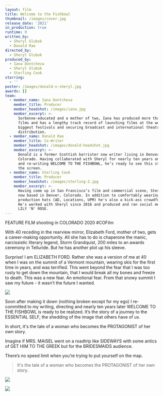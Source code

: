 ```yaml
---
layout: film
title: Welcome to the Fishbowl
thumbnail: /images/cover.jpg
release_date: '2021'
in_production: true
runtime: 0
written_by:
  - Sheryl Glubok
  - Donald Rae
directed_by:
  - Sheryl Glubok
produced_by:
  - Iana Dontcheva
  - Sheryl Glubok
  - Sterling Cook
starring:
  - ''
poster: /images/donald-n-sheryl.jpg
awards: []
team:
  - member_name: Iana Dontcheva
    member_title: Producer
    member_headshot: /images/iana.jpg
    member_excerpt: >-
      Sorbonne-educated and a mother of two, Iana has produced more than 20
      films and has a lengthy track record of launching films at the world's
      biggest festivals and securing broadcast and international theatrical
      distribution.
  - member_name: Donald Rae
    member_title: Co-Writer
    member_headshot: /images/donald-headshot.jpg
    member_excerpt: >-
      Donald is a former Scottish barrister now writer living in Denver,
      Colorado. Having collaborated with Sheryl for nearly ten years on writing
      and re-writing WELCOME TO THE FISHBOWL, he’s ready to see this story on
      the screen.
  - member_name: Sterling Cook
    member_title: Producer
    member_headshot: /images/sterling-2.jpg
    member_excerpt: >-
      Having come up in San Francisco’s film and commercial scene, Sterling is
      now based in Denver, Colorado. In addition to comfortably wearing many
      production hats (AD, Locations, UPM) he's also a kick-ass crowdfunder.
      He's worked with Sheryl since 2016 and produced and ran social media for
      LILY 'N' ROSE.
---
```

FEATURE FILM shooting in COLORADO 2020 #COFilm

With 40 receding in the rearview mirror, Elizabeth Ford, mother of two, gets a career-making opportunity. All she has to do is chaperone the manic, narcissistic literary legend, Storm Grandquist, 200 miles to an awards ceremony in Telluride. But he has another plot up his sleeve.

Surprise! I am ELIZABETH FORD. Rather she was a version of me at 40 when I was on the summit of a Vermont mountain, wearing skis for the first time in years, and was terrified. This went beyond the fear that I was too rusty to get down the mountain, that I would break all my bones and freeze to death. This was a new fear. An emotional fear. From that snowy summit I saw my future - it wasn’t the future I wanted.

![](/images/road.jpg)

Soon after making it down (nothing broken except for my ego) I re-committed to my writing, directing and nearly ten years later WELCOME TO THE FISHBOWL is ready to be realized. It’s the story of a journey to the ESSENTIAL SELF, the shedding of the image that others have of us.

In short, it's the tale of a woman who becomes the PROTAGONIST of her own story.

Imagine if MRS. MAISEL went on a roadtrip like SIDEWAYS with some antics of GET HIM TO THE GREEK but for the BRIDESMAIDS audience.

There’s no speed limit when you’re trying to put yourself on the map.

> It's the tale of a woman who becomes the PROTAGONIST of her own story.

![](/images/maisel-1.jpg)

![](/images/car-on-road.jpg)